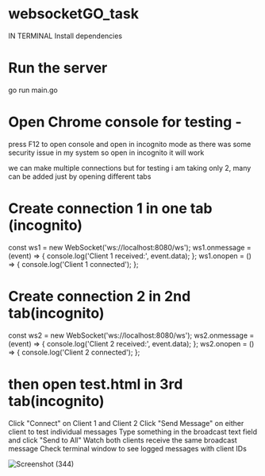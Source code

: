# websocketGO_task

IN TERMINAL
Install dependencies

# Run the server
go run main.go

# Open Chrome console for testing -
press F12 to open console  and open in incognito mode as there was some security issue in my system so open in incognito it will work

we can make multiple connections but for testing i am taking only 2, many can be added just by opening different tabs
# Create connection 1 in one tab (incognito)
const ws1 = new WebSocket('ws://localhost:8080/ws');
ws1.onmessage = (event) => { console.log('Client 1 received:', event.data); };
ws1.onopen = () => { console.log('Client 1 connected'); };
   
# Create connection 2 in 2nd tab(incognito)
const ws2 = new WebSocket('ws://localhost:8080/ws');
ws2.onmessage = (event) => { console.log('Client 2 received:', event.data); };
ws2.onopen = () => { console.log('Client 2 connected'); };

# then open test.html in 3rd tab(incognito)
Click "Connect" on Client 1 and Client 2
Click "Send Message" on either client to test individual messages
Type something in the broadcast text field and click "Send to All"
Watch both clients receive the same broadcast message
Check terminal window to see logged messages with client IDs





![Screenshot (344)](https://github.com/user-attachments/assets/aef62ecf-686e-4ee8-b9e6-1d759c1ba3db)









